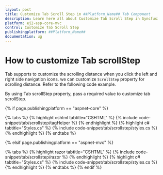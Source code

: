```yaml
---
layout: post
title: Customize Tab Scroll Step in ##Platform_Name## Tab Component
description: Learn here all about Customize Tab Scroll Step in Syncfusion ##Platform_Name## Tab component of Syncfusion Essential JS 2 and more.
platform: ej2-asp-core-mvc
control: Customize Tab Scroll Step
publishingplatform: ##Platform_Name##
documentation: ug
---
```



# How to customize Tab scrollStep

Tab supports to customize the scrolling distance when you click the left and right side navigation icons. we can customize `ScrollStep` property for scrolling distance. Refer to the following code example.

By using Tab scrollStep property, pass a required value to customize tab scrollStep.

{% if page.publishingplatform == "aspnet-core" %}

{% tabs %}
{% highlight cshtml tabtitle="CSHTML" %}
{% include code-snippet/tab/scrollstep/tagHelper %}
{% endhighlight %}
{% highlight c# tabtitle="Styles.cs" %}
{% include code-snippet/tab/scrollstep/styles.cs %}
{% endhighlight %}
{% endtabs %}

{% elsif page.publishingplatform == "aspnet-mvc" %}

{% tabs %}
{% highlight razor tabtitle="CSHTML" %}
{% include code-snippet/tab/scrollstep/razor %}
{% endhighlight %}
{% highlight c# tabtitle="Styles.cs" %}
{% include code-snippet/tab/scrollstep/styles.cs %}
{% endhighlight %}
{% endtabs %}
{% endif %}

